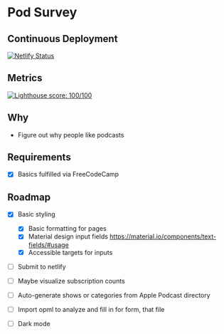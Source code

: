 # Pod Survey 

## Continuous Deployment
[![Netlify Status](https://api.netlify.com/api/v1/badges/48c23611-1937-459b-8dd1-93fcca424c06/deploy-status)](https://app.netlify.com/sites/zen-engelbart-e974c2/deploys)

## Metrics 

[![Lighthouse score: 100/100](https://lighthouse-badge.appspot.com/?score=70&compact&category=A11y)](https://github.com/ebidel/lighthouse-badge)

## Why
- Figure out why people like podcasts 

## Requirements
- [x] Basics fulfilled via FreeCodeCamp

## Roadmap
- [x] Basic styling
  - [x] Basic formatting for pages
  - [x] Material design input fields https://material.io/components/text-fields/#usage
  - [x] Accessible targets for inputs
- [ ] Submit to netlify
- [ ] Maybe visualize subscription counts 
- [ ] Auto-generate shows or categories from Apple Podcast directory
- [ ] Import opml to analyze and fill in for form, that file
- [ ] Dark mode 



